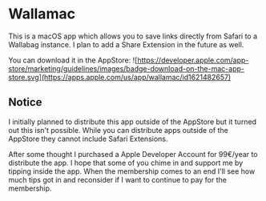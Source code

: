# Wallamac

This is a macOS app which allows you to save links directly from Safari to a
Wallabag instance. I plan to add a Share Extension in the future as well.

You can download it in the AppStore: ![https://developer.apple.com/app-store/marketing/guidelines/images/badge-download-on-the-mac-app-store.svg](https://apps.apple.com/us/app/wallamac/id1621482657)

## Notice

I initially planned to distribute this app outside of the AppStore but it
turned out this isn't possible.
While you can distribute apps outside of the AppStore they cannot include
Safari Extensions.

After some thought I purchased a Apple Developer Account for 99€/year to
distribute the app.
I hope that some of you chime in and support me by tipping inside the app. When
the membership comes to an end I'll see how much tips got in and reconsider if
I want to continue to pay for the membership.
